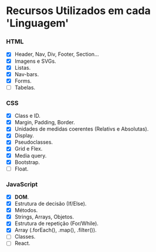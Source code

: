 # Recursos Utilizados em cada 'Linguagem'  

### HTML
- [X] Header, Nav, Div, Footer, Section…
- [X] Imagens e SVGs.
- [X] Listas.
- [X] Nav-bars.
- [X] Forms.
- [ ] Tabelas.
### CSS
- [X] Class e ID.
- [X] Margin, Padding, Border.
- [X] Unidades de medidas coerentes (Relativs e Absolutas).
- [X] Display.
- [X] Pseudoclasses.
- [X] Grid e Flex.
- [X] Media query.
- [X] Bootstrap. 
- [ ] Float.
### JavaScript
- [X] **DOM**.
- [X] Estrutura de decisão (If/Else).
- [X] Métodos.
- [X] Strings, Arrays, Objetos.
- [X] Estrutura de repetição (For/While).
- [X] Array (.forEach(), .map(), .filter()).
- [ ] Classes.
- [ ] React.